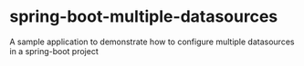 # spring-boot-multiple-datasources
A sample application to demonstrate how to configure multiple datasources in a spring-boot project 
